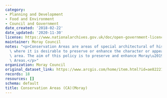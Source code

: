 ```yaml
---
category:
- Planning and Development
- Food and Environment
- Council and Government
date_created: '2018-02-22'
date_updated: '2020-11-30'
license: https://www.nationalarchives.gov.uk/doc/open-government-licence/version/3/
maintainer: Moray Council
notes: "<p>Conservation Areas are areas of special architectural of historic interest\
  \ where it is desirable to preserve or enhance the character or appearance of the\
  \ area. The aim of this policy is to preserve and enhance Moray\u2019s Conservation\
  \ Areas.</p>"
organization: Moray Council
original_dataset_link: https://www.arcgis.com/home/item.html?id=ae82221d985d4517b788b14be8285329
records: 18
resources: []
schema: default
title: Conservation Areas (CA)(Moray)
---
```

